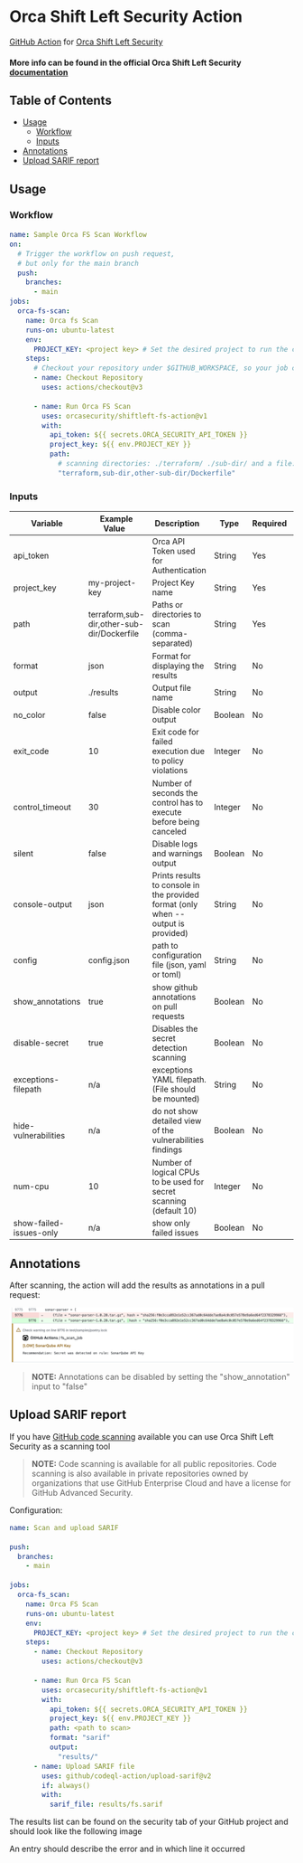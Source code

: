 # Orca Shift Left Security Action

[GitHub Action](https://github.com/features/actions)
for [Orca Shift Left Security](https://orca.security/solutions/shift-left-security/)

#### More info can be found in the official Orca Shift Left Security<a href="https://docs.orcasecurity.io/v1/docs/shift-left-security"> documentation</a>



## Table of Contents

- [Usage](#usage)
    - [Workflow](#workflow)
    - [Inputs](#inputs)
- [Annotations](#annotations)
- [Upload SARIF report](#upload-sarif-report)


## Usage

### Workflow

```yaml
name: Sample Orca FS Scan Workflow
on:
  # Trigger the workflow on push request,
  # but only for the main branch
  push:
    branches:
      - main
jobs:
  orca-fs-scan:
    name: Orca fs Scan
    runs-on: ubuntu-latest
    env:
      PROJECT_KEY: <project key> # Set the desired project to run the cli scanning with
    steps:
      # Checkout your repository under $GITHUB_WORKSPACE, so your job can access it
      - name: Checkout Repository
        uses: actions/checkout@v3

      - name: Run Orca FS Scan
        uses: orcasecurity/shiftleft-fs-action@v1
        with:
          api_token: ${{ secrets.ORCA_SECURITY_API_TOKEN }}
          project_key: ${{ env.PROJECT_KEY }}
          path:
            # scanning directories: ./terraform/ ./sub-dir/ and a file: ./Dockerfile
            "terraform,sub-dir,other-sub-dir/Dockerfile"
```

### Inputs

| Variable                | Example Value &nbsp;                       | Description &nbsp;                                                                | Type    | Required | Default |
|-------------------------|--------------------------------------------|-----------------------------------------------------------------------------------|---------|----------|---------|
| api_token               |                                            | Orca API Token used for Authentication                                            | String  | Yes      | N/A     |
| project_key             | my-project-key                             | Project Key name                                                                  | String  | Yes      | N/A     |
| path                    | terraform,sub-dir,other-sub-dir/Dockerfile | Paths or directories to scan (comma-separated)                                    | String  | Yes      | N/A     |
| format                  | json                                       | Format for displaying the results                                                 | String  | No       | cli     |
| output                  | ./results                                  | Output file name                                                                  | String  | No       | N/A     |
| no_color                | false                                      | Disable color output                                                              | Boolean | No       | false   |
| exit_code               | 10                                         | Exit code for failed execution due to policy violations                           | Integer | No       | 3       |
| control_timeout         | 30                                         | Number of seconds the control has to execute before being canceled                | Integer | No       | 60      |
| silent                  | false                                      | Disable logs and warnings output                                                  | Boolean | No       | false   |
| console-output          | json                                       | Prints results to console in the provided format (only when --output is provided) | String  | No       | cli     |
| config                  | config.json                                | path to configuration file (json, yaml or toml)                                   | String  | No       | N/A     |
| show_annotations        | true                                       | show github annotations on pull requests                                          | Boolean | No       | true    |
| disable-secret          | true                                       | Disables the secret detection scanning                                            | Boolean | No       | false   |
| exceptions-filepath     | n/a                                        | exceptions YAML filepath. (File should be mounted)                                | String  | No       | false   |
| hide-vulnerabilities    | n/a                                        | do not show detailed view of the vulnerabilities findings                         | Boolean | No       | false   |
| num-cpu                 | 10                                         | Number of logical CPUs to be used for secret scanning (default 10)                | Integer | No       | 10      |
| show-failed-issues-only | n/a                                        | show only failed issues                                                           | Boolean | No       | false   |


## Annotations
After scanning, the action will add the results as annotations in a pull request:

![](/assets/annotations_preview.png)
>  **NOTE:**  Annotations can be disabled by setting the "show_annotation" input to "false"


## Upload SARIF report
If you have [GitHub code scanning](https://docs.github.com/en/github/finding-security-vulnerabilities-and-errors-in-your-code/about-code-scanning) available you can use Orca Shift Left Security as a scanning tool
> **NOTE:**  Code scanning is available for all public repositories. Code scanning is also available in private repositories owned by organizations that use GitHub Enterprise Cloud and have a license for GitHub Advanced Security.

Configuration:

```yaml
name: Scan and upload SARIF

push:
  branches:
    - main

jobs:
  orca-fs_scan:
    name: Orca FS Scan
    runs-on: ubuntu-latest
    env:
      PROJECT_KEY: <project key> # Set the desired project to run the cli scanning with
    steps:
      - name: Checkout Repository
        uses: actions/checkout@v3

      - name: Run Orca FS Scan
        uses: orcasecurity/shiftleft-fs-action@v1
        with:
          api_token: ${{ secrets.ORCA_SECURITY_API_TOKEN }}
          project_key: ${{ env.PROJECT_KEY }}
          path: <path to scan>
          format: "sarif"
          output:
            "results/"
      - name: Upload SARIF file
        uses: github/codeql-action/upload-sarif@v2
        if: always()
        with:
          sarif_file: results/fs.sarif
```

The results list can be found on the security tab of your GitHub project and should look like the following image


An entry should describe the error and in which line it occurred 


